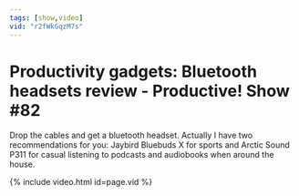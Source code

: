 ```yaml
---
tags: [show,video]
vid: "r2fWkGqzM7s"
---
```


# Productivity gadgets: Bluetooth headsets review - Productive! Show #82


Drop the cables and get a bluetooth headset. Actually I have two recommendations for you: Jaybird Bluebuds X for sports and Arctic Sound P311 for casual listening to podcasts and audiobooks when around the house.

<!--More-->

{% include video.html id=page.vid %}

[n]: https://michael.gratis/nozbe